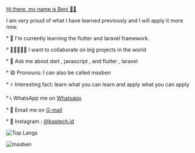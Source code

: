 [Hi there, my name is Beni 👋🤝](https://github.com/beniaryos)

I am very proud of what I have learned previously and I will apply it more now.

° 🌱 I'm currently learning the flutter and laravel framework.

° 👨🏾‍🤝‍👨🏽 I want to collaborate on big projects in the world

° 💬 Ask me about dart , javascript , and flutter , laravel

° 😄 Pronouns: I can also be called masben

° ⚡ Interesting fact: learn what you can learn and apply what you can apply

° 📞 WhatsApp me on [Whatsapp](https://wa.me/6281215154779)

° 📩 Email me on [G-mail](https://mail.google.com/mail/u/0/?tf=cm&fs=1&to=beni.aryo95@gmail.com)

° 🍃 Instagram : [@bastech.id](https://www.instagram.com/bastech.id)

![Top Langs](https://github-readme-stats.vercel.app/api/top-langs/?username=anuraghazra&layout=compact)

![masben](https://github-readme-stats.vercel.app/api?username=beniaryos&show_icons=true&theme=react)



<!---
beniaryos/beniaryos is a ✨ special ✨ repository because its `README.md` (this file) appears on your GitHub profile.
You can click the Preview link to take a look at your changes.
--->
